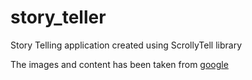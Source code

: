 # story_teller

Story Telling application created using ScrollyTell library

The images and content has been taken from [google](https://www.google.com/search/static/gs/m03nzf1.html)
